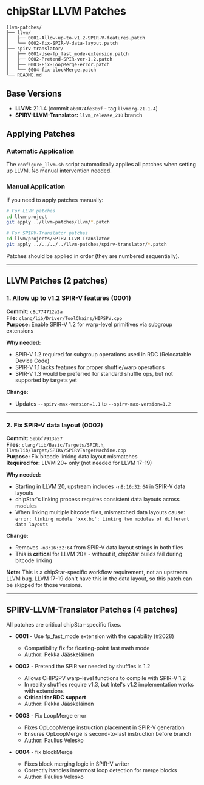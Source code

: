 # chipStar LLVM Patches

```
llvm-patches/
├── llvm/
│   ├── 0001-Allow-up-to-v1.2-SPIR-V-features.patch
│   └── 0002-fix-SPIR-V-data-layout.patch
├── spirv-translator/
│   ├── 0001-Use-fp_fast_mode-extension.patch
│   ├── 0002-Pretend-SPIR-ver-1.2.patch
│   ├── 0003-Fix-LoopMerge-error.patch
│   └── 0004-fix-blockMerge.patch
└── README.md
```

## Base Versions

- **LLVM:** 21.1.4 (commit `ab0074fe306f` - tag `llvmorg-21.1.4`)
- **SPIRV-LLVM-Translator:** `llvm_release_210` branch

## Applying Patches

### Automatic Application

The `configure_llvm.sh` script automatically applies all patches when setting up LLVM. No manual intervention needed.

### Manual Application

If you need to apply patches manually:

```bash
# For LLVM patches
cd llvm-project
git apply ../llvm-patches/llvm/*.patch

# For SPIRV-Translator patches
cd llvm/projects/SPIRV-LLVM-Translator
git apply ../../../../llvm-patches/spirv-translator/*.patch
```

Patches should be applied in order (they are numbered sequentially).

---

## LLVM Patches (2 patches)

### 1. Allow up to v1.2 SPIR-V features (0001)

**Commit:** `c8c774712a2a`  
**File:** `clang/lib/Driver/ToolChains/HIPSPV.cpp`  
**Purpose:** Enable SPIR-V 1.2 for warp-level primitives via subgroup extensions

**Why needed:**
- SPIR-V 1.2 required for subgroup operations used in RDC (Relocatable Device Code)
- SPIR-V 1.1 lacks features for proper shuffle/warp operations
- SPIR-V 1.3 would be preferred for standard shuffle ops, but not supported by targets yet

**Change:**
- Updates `--spirv-max-version=1.1` to `--spirv-max-version=1.2`

---

### 2. Fix SPIR-V data layout (0002)

**Commit:** `5ebbf7913a57`  
**Files:** `clang/lib/Basic/Targets/SPIR.h`, `llvm/lib/Target/SPIRV/SPIRVTargetMachine.cpp`  
**Purpose:** Fix bitcode linking data layout mismatches  
**Required for:** LLVM 20+ only (not needed for LLVM 17-19)

**Why needed:**
- Starting in LLVM 20, upstream includes `-n8:16:32:64` in SPIR-V data layouts
- chipStar's linking process requires consistent data layouts across modules
- When linking multiple bitcode files, mismatched data layouts cause: `error: linking module 'xxx.bc': Linking two modules of different data layouts`

**Change:**
- Removes `-n8:16:32:64` from SPIR-V data layout strings in both files
- This is **critical** for LLVM 20+ - without it, chipStar builds fail during bitcode linking

**Note:** This is a chipStar-specific workflow requirement, not an upstream LLVM bug. LLVM 17-19 don't have this in the data layout, so this patch can be skipped for those versions.

---

## SPIRV-LLVM-Translator Patches (4 patches)

All patches are critical chipStar-specific fixes.

- **0001** - Use fp_fast_mode extension with the capability (#2028)
  - Compatibility fix for floating-point fast math mode
  - Author: Pekka Jääskeläinen

- **0002** - Pretend the SPIR ver needed by shuffles is 1.2
  - Allows CHIPSPV warp-level functions to compile with SPIR-V 1.2
  - In reality shuffles require v1.3, but Intel's v1.2 implementation works with extensions
  - **Critical for RDC support**
  - Author: Pekka Jääskeläinen

- **0003** - Fix LoopMerge error
  - Fixes OpLoopMerge instruction placement in SPIR-V generation
  - Ensures OpLoopMerge is second-to-last instruction before branch
  - Author: Paulius Velesko

- **0004** - fix blockMerge
  - Fixes block merging logic in SPIR-V writer
  - Correctly handles innermost loop detection for merge blocks
  - Author: Paulius Velesko
